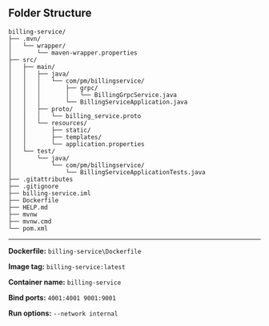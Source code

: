 ## Folder Structure

```
billing-service/
├── .mvn/
│   └── wrapper/
│       └── maven-wrapper.properties
├── src/
│   ├── main/
│   │   ├── java/
│   │   │   └── com/pm/billingservice/
│   │   │       ├── grpc/
│   │   │       │   └── BillingGrpcService.java
│   │   │       └── BillingServiceApplication.java
│   │   ├── proto/
│   │   │   └── billing_service.proto
│   │   └── resources/
│   │       ├── static/
│   │       ├── templates/
│   │       └── application.properties
│   └── test/
│       └── java/
│           └── com/pm/billingservice/
│               └── BillingServiceApplicationTests.java
├── .gitattributes
├── .gitignore
├── billing-service.iml
├── Dockerfile
├── HELP.md
├── mvnw
├── mvnw.cmd
└── pom.xml
```

---

**Dockerfile:** `billing-service\Dockerfile`

**Image tag:** `billing-service:latest`

**Container name:** `billing-service`

**Bind ports:** `4001:4001 9001:9001`

**Run options:** `--network internal`

